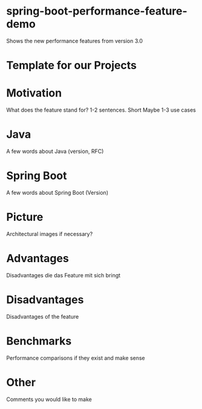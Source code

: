 # spring-boot-performance-feature-demo
Shows the new performance features from version 3.0
# Template for our Projects 

# Motivation 
What does the feature stand for? 1-2 sentences. Short
Maybe 1-3 use cases

# Java 
A few words about Java (version, RFC)

# Spring Boot 
A few words about Spring Boot (Version)

# Picture 
Architectural images if necessary? 

# Advantages
Disadvantages die das Feature mit sich bringt 

# Disadvantages
Disadvantages of the feature

# Benchmarks 
Performance comparisons if they exist and make sense

# Other  
Comments you would like to make






